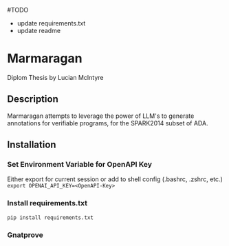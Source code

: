 #TODO
- update requirements.txt
- update readme



# Marmaragan
Diplom Thesis by Lucian McIntyre

## Description
Marmaragan attempts to leverage the power of LLM's to generate annotations for verifiable programs, for the SPARK2014 subset of ADA.


## Installation

### Set Environment Variable for OpenAPI Key

Either export for current session or add to shell config (.bashrc, .zshrc, etc.)   
```export OPENAI_API_KEY=<OpenAPI-Key>```


 ### Install requirements.txt

```pip install requirements.txt```


### Gnatprove 



